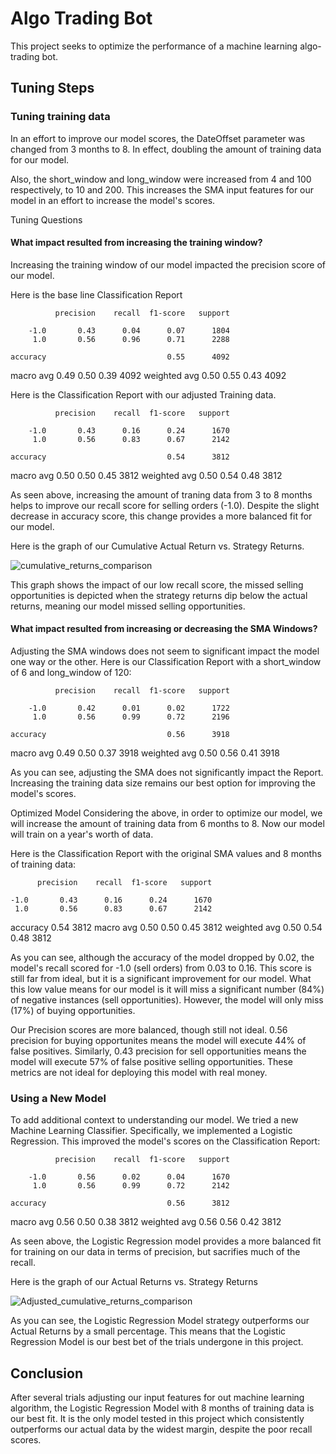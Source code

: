 # Algo Trading Bot
This project seeks to optimize the performance of a machine learning algo-trading bot.

## Tuning Steps
### Tuning training data
In an effort to improve our model scores, the DateOffset parameter was changed from 3 months to 8. In effect, doubling the amount of training data for our model.

Also, the short_window and long_window were increased from 4 and 100 respectively, to 10 and 200. This increases the SMA input features for our model in an effort to increase the model's scores.

Tuning Questions
#### What impact resulted from increasing the training window?
Increasing the training window of our model impacted the precision score of our model.

Here is the base line Classification Report

              precision    recall  f1-score   support

        -1.0       0.43      0.04      0.07      1804
         1.0       0.56      0.96      0.71      2288

    accuracy                           0.55      4092
   macro avg       0.49      0.50      0.39      4092
weighted avg       0.50      0.55      0.43      4092

Here is the Classification Report with our adjusted Training data.

              precision    recall  f1-score   support

        -1.0       0.43      0.16      0.24      1670
         1.0       0.56      0.83      0.67      2142

    accuracy                           0.54      3812
   macro avg       0.50      0.50      0.45      3812
weighted avg       0.50      0.54      0.48      3812

As seen above, increasing the amount of traning data from 3 to 8 months helps to improve our recall score for selling orders (-1.0). Despite the slight decrease in accuracy score, this change provides a more balanced fit for our model.

Here is the graph of our Cumulative Actual Return vs. Strategy Returns.

![cumulative_returns_comparison](https://github.com/GabeMorano/Algo-Trading-Bot/assets/160795583/88ae9acc-82ce-4a93-a494-c341df6f776f)

This graph shows the impact of our low recall score, the missed selling opportunities is depicted when the strategy returns dip below the actual returns, meaning our model missed selling opportunities.

#### What impact resulted from increasing or decreasing the SMA Windows?
Adjusting the SMA windows does not seem to significant impact the model one way or the other. Here is our Classification Report with a short_window of 6 and long_window of 120:

              precision    recall  f1-score   support

        -1.0       0.42      0.01      0.02      1722
         1.0       0.56      0.99      0.72      2196

    accuracy                           0.56      3918
   macro avg       0.49      0.50      0.37      3918
weighted avg       0.50      0.56      0.41      3918

As you can see, adjusting the SMA does not significantly impact the Report. Increasing the training data size remains our best option for improving the model's scores.

Optimized Model
Considering the above, in order to optimize our model, we will increase the amount of training data from 6 months to 8. Now our model will train on a year's worth of data.

Here is the Classification Report with the original SMA values and 8 months of training data:

          precision    recall  f1-score   support

    -1.0       0.43      0.16      0.24      1670
     1.0       0.56      0.83      0.67      2142

accuracy                           0.54      3812
macro avg 0.50 0.50 0.45 3812 weighted avg 0.50 0.54 0.48 3812

As you can see, although the accuracy of the model dropped by 0.02, the model's recall scored for -1.0 (sell orders) from 0.03 to 0.16. This score is still far from ideal, but it is a significant improvement for our model. What this low value means for our model is it will miss a significant number (84%) of negative instances (sell opportunities). However, the model will only miss (17%) of buying opportunities.

Our Precision scores are more balanced, though still not ideal. 0.56 precision for buying opportunites means the model will execute 44% of false positives. Similarly, 0.43 precision for sell opportunities means the model will execute 57% of false positive selling opportunities. These metrics are not ideal for deploying this model with real money.

### Using a New Model
To add additional context to understanding our model. We tried a new Machine Learning Classifier. Specifically, we implemented a Logistic Regression. This improved the model's scores on the Classification Report:

              precision    recall  f1-score   support

        -1.0       0.56      0.02      0.04      1670
         1.0       0.56      0.99      0.72      2142

    accuracy                           0.56      3812
   macro avg       0.56      0.50      0.38      3812
weighted avg       0.56      0.56      0.42      3812

As seen above, the Logistic Regression model provides a more balanced fit for training on our data in terms of precision, but sacrifies much of the recall.

Here is the graph of our Actual Returns vs. Strategy Returns

![Adjusted_cumulative_returns_comparison](https://github.com/GabeMorano/Algo-Trading-Bot/assets/160795583/5d93b991-b9ba-4547-8965-360f48ca04d1)


As you can see, the Logistic Regression Model strategy outperforms our Actual Returns by a small percentage. This means that the Logistic Regression Model is our best bet of the trials undergone in this project.

## Conclusion
After several trials adjusting our input features for out machine learning algorithm, the Logistic Regression Model with 8 months of training data is our best fit. It is the only model tested in this project which consistently outperforms our actual data by the widest margin, despite the poor recall scores.
